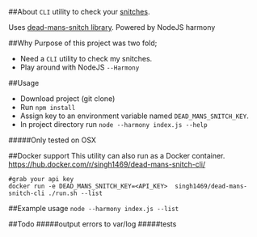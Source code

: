 ##About
`CLI` utility to check your [snitches]().

Uses [dead-mans-snitch library](https://www.npmjs.com/package/dead-mans-snitch).
Powered by NodeJS harmony

##Why
Purpose of this project was two fold;
- Need a `CLI` utility to check my snitches.
- Play around with NodeJS `--Harmony`

##Usage

- Download project (git clone)
- Run `npm install`
- Assign key to an environment variable named `DEAD_MANS_SNITCH_KEY`.
- In project directory run `node --harmony index.js --help`

#####Only tested on OSX

##Docker support
This utility can also run as a Docker container.
https://hub.docker.com/r/singh1469/dead-mans-snitch-cli/
```
#grab your api key
docker run -e DEAD_MANS_SNITCH_KEY=<API_KEY>  singh1469/dead-mans-snitch-cli ./run.sh --list
```

##Example usage
`node --harmony index.js --list`

##Todo
#####output errors to var/log
#####tests
